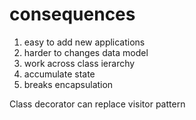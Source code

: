 # consequences
1. easy to add new applications
2. harder to changes data model
3. work across class ierarchy
4. accumulate state
5. breaks encapsulation

Class decorator can replace visitor pattern